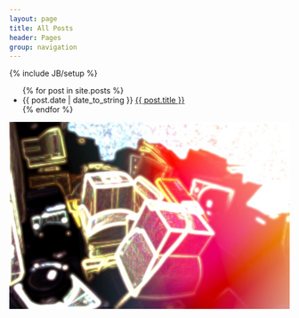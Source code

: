 ```yaml
---
layout: page
title: All Posts
header: Pages
group: navigation
---
```

{% include JB/setup %}

<ul class="posts">
  {% for post in site.posts %}
    <li class="post-list"><span class="date">{{ post.date | date_to_string }}</span> <a href="{{ BASE_PATH }}{{ post.url }}">{{ post.title }}</a></li>
  {% endfor %}
</ul>

 ![](/images/smashedcomputers.jpg)
